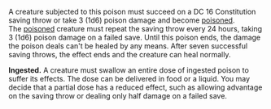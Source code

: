A creature subjected to this poison must succeed on a DC 16 Constitution saving throw or take 3 (1d6) poison damage and become [poisoned](https://www.dndbeyond.com/compendium/rules/basic-rules/appendix-a-conditions#Poisoned). The [poisoned](https://www.dndbeyond.com/compendium/rules/basic-rules/appendix-a-conditions#Poisoned) creature must repeat the saving throw every 24 hours, taking 3 (1d6) poison damage on a failed save. Until this poison ends, the damage the poison deals can't be healed by any means. After seven successful saving throws, the effect ends and the creature can heal normally.

**Ingested.** A creature must swallow an entire dose of ingested poison to suffer its effects. The dose can be delivered in food or a liquid. You may decide that a partial dose has a reduced effect, such as allowing advantage on the saving throw or dealing only half damage on a failed save.